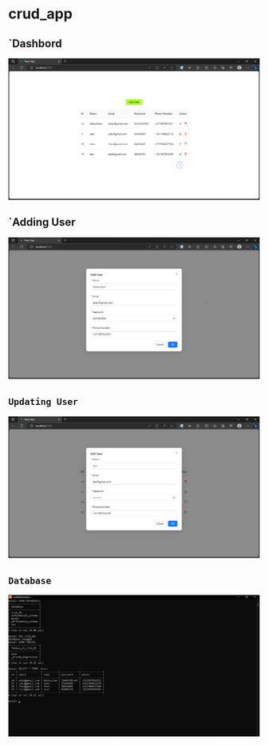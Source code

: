 # crud_app


## `Dashbord

![Dashbord](./img/dashbord.png)

## `Adding User

![AddUser](./img/addUser.png)

## `Updating User`

![UpdateUser](./img/editUser.png)

## `Database`

![DataBase](./img/db.png)